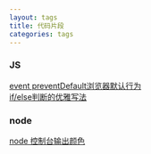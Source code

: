 ```yaml
---
layout: tags
title: 代码片段
categories: tags
---
```


### JS
[event preventDefault浏览器默认行为](/code-snippet/event-prevent-default.html)  
[if/else判断的优雅写法](/code-snippet/js-complex-judge.html)  

### node
[node 控制台输出颜色](/code-snippet/node-color.html)  

